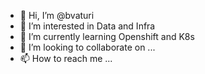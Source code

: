 - 👋 Hi, I’m @bvaturi
- 👀 I’m interested in Data and Infra
- 🌱 I’m currently learning Openshift and K8s
- 💞️ I’m looking to collaborate on ...
- 📫 How to reach me ...

<!---
bvaturi/bvaturi is a ✨ special ✨ repository because its `README.md` (this file) appears on your GitHub profile.
You can click the Preview link to take a look at your changes.
--->
